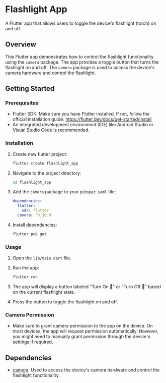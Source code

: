 # Flashlight App

A Flutter app that allows users to toggle the device's flashlight (torch) on and off.

## Overview

This Flutter app demonstrates how to control the flashlight functionality using the `camera` package. The app provides a toggle button that turns the flashlight on and off. The `camera` package is used to access the device's camera hardware and control the flashlight.

## Getting Started

### Prerequisites

- Flutter SDK: Make sure you have Flutter installed. If not, follow the official installation guide: https://flutter.dev/docs/get-started/install
- An integrated development environment (IDE) like Android Studio or Visual Studio Code is recommended.

### Installation

1. Create new flutter project:
   ```sh
   flutter create flashlight_app
   ```

2. Navigate to the project directory:
   ```sh
   cd flashlight_app
   ```

3. Add the `camera` package to your `pubspec.yaml` file:
   ```yaml
   dependencies:
     flutter:
       sdk: flutter
     camera: ^0.10.0
   ```

4. Install dependencies:
   ```sh
   flutter pub get
   ```

### Usage

1. Open the `lib/main.dart` file.

2. Run the app:
   ```sh
   flutter run
   ```

3. The app will display a button labeled "Turn On 🔦" or "Turn Off 🔦" based on the current flashlight state.

4. Press the button to toggle the flashlight on and off.

### Camera Permission

- Make sure to grant camera permission to the app on the device. On most devices, the app will request permission automatically. However, you might need to manually grant permission through the device's settings if required.

## Dependencies

- [camera](https://pub.dev/packages/camera): Used to access the device's camera hardware and control the flashlight functionality.
